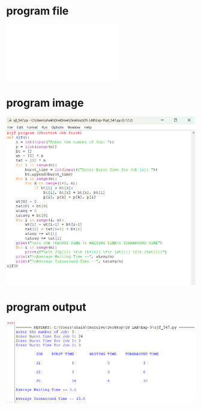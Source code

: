 # program file
![program file](sjf_547.py)

# program image
![program image](sjf_program.png)

# program output
![program output](sjf_output.png)
